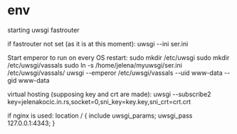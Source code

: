 # env
starting uwsgi fastrouter


if fastrouter not set (as it is at this moment):
uwsgi --ini ser.ini

Start emperor to run on every OS restart:
sudo mkdir /etc/uwsgi
sudo mkdir /etc/uwsgi/vassals
sudo ln -s /home/jelena/myuwsgi/ser.ini /etc/uwsgi/vassals/
uwsgi --emperor /etc/uwsgi/vassals --uid www-data --gid www-data

virtual hosting (supposing key and crt are made):
uwsgi --subscribe2 key=jelenakocic.in.rs,socket=0,sni_key=key.key,sni_crt=crt.crt

if nginx is used:
location / {
include uwsgi_params;
uwsgi_pass 127.0.0.1:4343;
}
